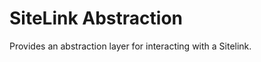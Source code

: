# <a name='sitelink-abstraction'></a>SiteLink Abstraction

Provides an abstraction layer for interacting with a Sitelink.
